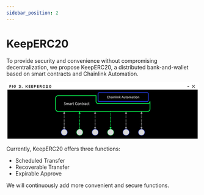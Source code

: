 ```yaml
---
sidebar_position: 2
---
```


# KeepERC20

To provide security and convenience without compromising decentralization, we propose KeepERC20, a distributed bank-and-wallet based on smart contracts and Chainlink Automation.

![](../images/fig3.png)

Currently, KeepERC20 offers three functions:
- Scheduled Transfer
- Recoverable Transfer
- Expirable Approve

We will continuously add more convenient and secure functions.

